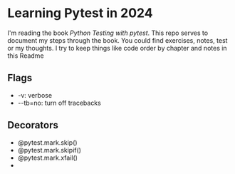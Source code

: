 # Learning Pytest in 2024

I'm reading the book *Python Testing with pytest*. This repo serves to document my steps through the book.
You could find exercises, notes, test or my thoughts. I try to keep things like code order by chapter and notes
in this Readme

## Flags

* -v: verbose
* --tb=no: turn off tracebacks


## Decorators

* @pytest.mark.skip()
* @pytest.mark.skipif()
* @pytest.mark.xfail()
* 


